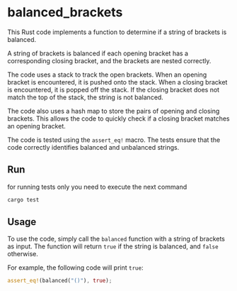 # balanced_brackets

This Rust code implements a function to determine if a string of brackets is balanced.

A string of brackets is balanced if each opening bracket has a corresponding closing bracket, and the brackets are nested correctly.

The code uses a stack to track the open brackets. When an opening bracket is encountered, it is pushed onto the stack. When a closing bracket is encountered, it is popped off the stack. If the closing bracket does not match the top of the stack, the string is not balanced.

The code also uses a hash map to store the pairs of opening and closing brackets. This allows the code to quickly check if a closing bracket matches an opening bracket.

The code is tested using the `assert_eq!` macro. The tests ensure that the code correctly identifies balanced and unbalanced strings.

## Run

for running tests only you need to execute the next command

```rust
cargo test
```

## Usage

To use the code, simply call the `balanced` function with a string of brackets as input. The function will return `true` if the string is balanced, and `false` otherwise.

For example, the following code will print `true`:

```rust
assert_eq!(balanced("()"), true);
```
